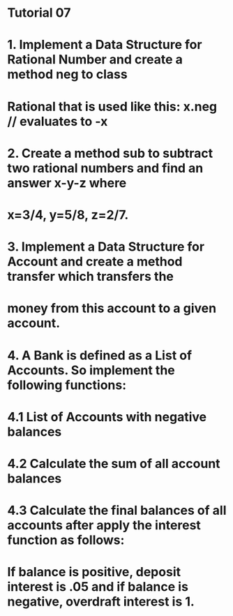 # Tutorial 07

# 1. Implement a Data Structure for Rational Number and create a method neg to class

# Rational that is used like this: x.neg // evaluates to -x

# 2. Create a method sub to subtract two rational numbers and find an answer x-y-z where

# x=3/4, y=5/8, z=2/7.

# 3. Implement a Data Structure for Account and create a method transfer which transfers the

# money from this account to a given account.

# 4. A Bank is defined as a List of Accounts. So implement the following functions:

# 4.1 List of Accounts with negative balances

# 4.2 Calculate the sum of all account balances

# 4.3 Calculate the final balances of all accounts after apply the interest function as follows:

# If balance is positive, deposit interest is .05 and if balance is negative, overdraft interest is 1.
